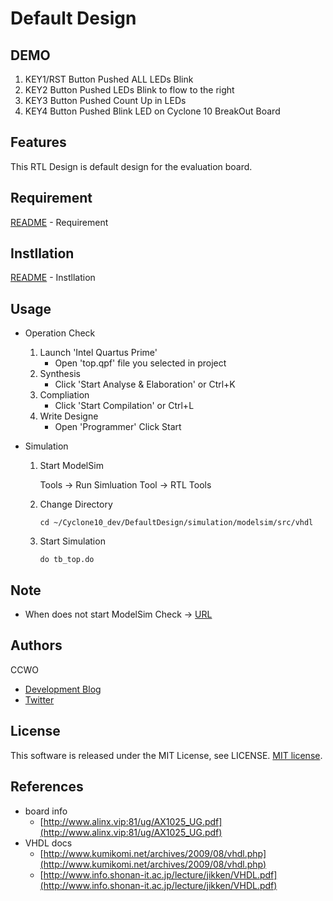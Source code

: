 # Default Design

## DEMO

1. KEY1/RST Button Pushed
  ALL LEDs Blink
1. KEY2 Button Pushed
  LEDs Blink to flow to the right
1. KEY3 Button Pushed
  Count Up in LEDs
1. KEY4 Button Pushed
  Blink LED on Cyclone 10 BreakOut Board

## Features

This RTL Design is default design for the evaluation board.

## Requirement

[README](https://github.com/CC-WO/Cyclone10_dev/blob/master/README.md) - Requirement

## Instllation

[README](https://github.com/CC-WO/Cyclone10_dev/blob/master/README.md) - Instllation

## Usage

- Operation Check

  1. Launch 'Intel Quartus Prime'
      - Open 'top.qpf' file you selected in project
  2. Synthesis
      - Click 'Start Analyse & Elaboration' or Ctrl+K
  3. Compliation
      - Click 'Start Compilation' or Ctrl+L
  4. Write Designe
      - Open 'Programmer' Click Start

- Simulation

  1. Start ModelSim

      Tools -> Run Simluation Tool -> RTL Tools

  1. Change Directory

      ```plain
      cd ~/Cyclone10_dev/DefaultDesign/simulation/modelsim/src/vhdl
      ```

  1. Start Simulation

      ```palin
      do tb_top.do
      ```

## Note

- When does not start ModelSim
  Check -> [URL](https://ccwo-embed.hatenablog.com/entry/2019/07/21/110450)

## Authors

CCWO

- [Development Blog](https://ccwo-embed.hatenablog.com/)
- [Twitter](https://twitter.com/C_C_WO)

## License

This software is released under the MIT License, see LICENSE. [MIT license](https://en.wikipedia.org/wiki/MIT_License).

## References

- board info
  - [http://www.alinx.vip:81/ug/AX1025_UG.pdf](http://www.alinx.vip:81/ug/AX1025_UG.pdf)
- VHDL docs
  - [http://www.kumikomi.net/archives/2009/08/vhdl.php](http://www.kumikomi.net/archives/2009/08/vhdl.php)
  - [http://www.info.shonan-it.ac.jp/lecture/jikken/VHDL.pdf](http://www.info.shonan-it.ac.jp/lecture/jikken/VHDL.pdf)
